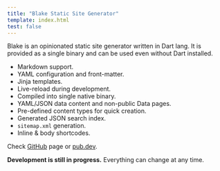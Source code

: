 ```yaml
---
title: "Blake Static Site Generator"
template: index.html
test: false
---
```


Blake is an opinionated static site generator written in Dart lang. 
It is provided as a single binary and can be used even without Dart installed.

* Markdown support.
* YAML configuration and front-matter.
* Jinja templates.
* Live-reload during development.
* Compiled into single native binary.
* YAML/JSON data content and non-public Data pages.
* Pre-defined content types for quick creation.
* Generated JSON search index.
* `sitemap.xml` generation.
* Inline & body shortcodes.

Check [GitHub](https://github.com/vaetas/blake) page or [pub.dev](https://pub.dev/packages/blake).

**Development is still in progress.** Everything can change at any time.